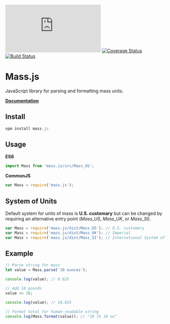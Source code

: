 [![BCH compliance](https://bettercodehub.com/edge/badge/MeekLogic/Mass.js?branch=master)](https://bettercodehub.com/) [![Coverage Status](https://coveralls.io/repos/github/MeekLogic/Mass.js/badge.svg?branch=master)](https://coveralls.io/github/MeekLogic/Mass.js?branch=master) [![Build Status](https://travis-ci.com/MeekLogic/Mass.js.svg?branch=master)](https://travis-ci.com/MeekLogic/Mass.js)

Mass.js
=========
JavaScript library for parsing and formatting mass units.

**[Documentation](https://meeklogic.github.io/Mass.js/)**

Install
-------
```javascript
npm install mass.js
```

Usage
-----
**ES6**
```javascript
import Mass from 'mass.js/src/Mass_US';
```

**CommonJS**
```javascript
var Mass = require('mass.js');
```

System of Units
--------------
Default system for units of mass is **U.S. customary** but can be changed by requiring an alternative entry point (*Mass_US*, *Mass_UK*, or *Mass_SI*).

```javascript
var Mass = require('mass.js/dist/Mass_US'); // U.S. customary
var Mass = require('mass.js/dist/Mass_UK'); // Imperial
var Mass = require('mass.js/dist/Mass_SI'); // International System of Units (unfinished)
```

Example
-------
```javascript
// Parse string for mass
let value = Mass.parse('10 ounces');

console.log(value); // 0.625

// Add 10 pounds
value += 10;

console.log(value); // 10.625

// Format total for human-readable string
console.log(Mass.format(value)); // "10 lb 10 oz"
```
